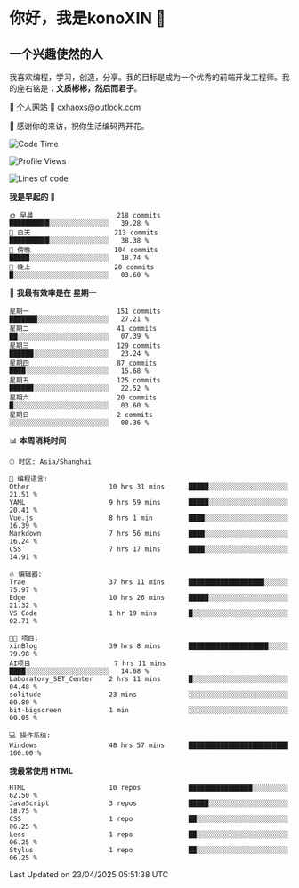 <!--
**konoXIN/konoXIN** is a ✨ _special_ ✨ repository because its `README.md` (this file) appears on your GitHub profile.

Here are some ideas to get you started:

- 🔭 I’m currently working on ...
- 🌱 I’m currently learning ...
- 👯 I’m looking to collaborate on ...
- 🤔 I’m looking for help with ...
- 💬 Ask me about ...
- 📫 How to reach me: ...
- 😄 Pronouns: ...
- ⚡ Fun fact: ...
-->
# 你好，我是konoXIN 👋
## 一个兴趣使然的人

我喜欢编程，学习，创造，分享。我的目标是成为一个优秀的前端开发工程师。我的座右铭是：**文质彬彬，然后而君子**。

📄 [个人网站](https://www.konoxin.top/)  📮 cxhaoxs@outlook.com
    
👋 感谢你的来访，祝你生活编码两开花。
 <!--START_SECTION:waka-->
![Code Time](http://img.shields.io/badge/Code%20Time-2%2C057%20hrs%2039%20mins-blue)

![Profile Views](http://img.shields.io/badge/%E4%B8%AA%E4%BA%BA%E8%B5%84%E6%96%99%E8%A7%82%E7%9C%8B%E6%AC%A1%E6%95%B0-0-blue)

![Lines of code](https://img.shields.io/badge/%E4%BB%8E%E3%80%8CHello%20World%E3%80%8D%E8%B5%B7%E6%88%91%E5%B7%B2%E7%BB%8F%E5%86%99%E4%BA%86-181.7%20thousand%20%E8%A1%8C%E4%BB%A3%E7%A0%81-blue)

**我是早起的 🐤** 

```text
🌞 早晨                     218 commits         ██████████░░░░░░░░░░░░░░░   39.28 % 
🌆 白天                     213 commits         ██████████░░░░░░░░░░░░░░░   38.38 % 
🌃 傍晚                     104 commits         █████░░░░░░░░░░░░░░░░░░░░   18.74 % 
🌙 晚上                     20 commits          █░░░░░░░░░░░░░░░░░░░░░░░░   03.60 % 
```
📅 **我最有效率是在 星期一** 

```text
星期一                      151 commits         ███████░░░░░░░░░░░░░░░░░░   27.21 % 
星期二                      41 commits          ██░░░░░░░░░░░░░░░░░░░░░░░   07.39 % 
星期三                      129 commits         ██████░░░░░░░░░░░░░░░░░░░   23.24 % 
星期四                      87 commits          ████░░░░░░░░░░░░░░░░░░░░░   15.68 % 
星期五                      125 commits         ██████░░░░░░░░░░░░░░░░░░░   22.52 % 
星期六                      20 commits          █░░░░░░░░░░░░░░░░░░░░░░░░   03.60 % 
星期日                      2 commits           ░░░░░░░░░░░░░░░░░░░░░░░░░   00.36 % 
```


📊 **本周消耗时间** 

```text
🕑︎ 时区: Asia/Shanghai

💬 编程语言: 
Other                    10 hrs 31 mins      █████░░░░░░░░░░░░░░░░░░░░   21.51 % 
YAML                     9 hrs 59 mins       █████░░░░░░░░░░░░░░░░░░░░   20.41 % 
Vue.js                   8 hrs 1 min         ████░░░░░░░░░░░░░░░░░░░░░   16.39 % 
Markdown                 7 hrs 56 mins       ████░░░░░░░░░░░░░░░░░░░░░   16.24 % 
CSS                      7 hrs 17 mins       ████░░░░░░░░░░░░░░░░░░░░░   14.91 % 

🔥 编辑器: 
Trae                     37 hrs 11 mins      ███████████████████░░░░░░   75.97 % 
Edge                     10 hrs 26 mins      █████░░░░░░░░░░░░░░░░░░░░   21.32 % 
VS Code                  1 hr 19 mins        █░░░░░░░░░░░░░░░░░░░░░░░░   02.71 % 

🐱‍💻 项目: 
xinBlog                  39 hrs 8 mins       ████████████████████░░░░░   79.98 % 
AI项目                     7 hrs 11 mins       ████░░░░░░░░░░░░░░░░░░░░░   14.68 % 
Laboratory_SET_Center    2 hrs 11 mins       █░░░░░░░░░░░░░░░░░░░░░░░░   04.48 % 
solitude                 23 mins             ░░░░░░░░░░░░░░░░░░░░░░░░░   00.80 % 
bit-bigscreen            1 min               ░░░░░░░░░░░░░░░░░░░░░░░░░   00.05 % 

💻 操作系统: 
Windows                  48 hrs 57 mins      █████████████████████████   100.00 % 
```

**我最常使用 HTML** 

```text
HTML                     10 repos            ████████████████░░░░░░░░░   62.50 % 
JavaScript               3 repos             █████░░░░░░░░░░░░░░░░░░░░   18.75 % 
CSS                      1 repo              ██░░░░░░░░░░░░░░░░░░░░░░░   06.25 % 
Less                     1 repo              ██░░░░░░░░░░░░░░░░░░░░░░░   06.25 % 
Stylus                   1 repo              ██░░░░░░░░░░░░░░░░░░░░░░░   06.25 % 
```




 Last Updated on 23/04/2025 05:51:38 UTC
<!--END_SECTION:waka-->
